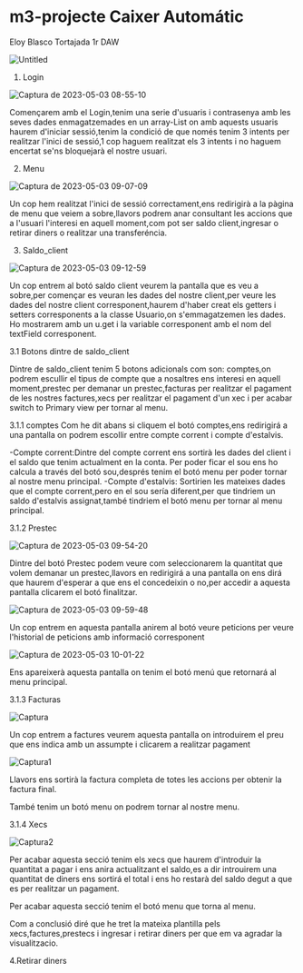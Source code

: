 # m3-projecte Caixer Automátic 
Eloy Blasco Tortajada 1r DAW

![Untitled](https://user-images.githubusercontent.com/119842178/235850357-caec9232-e442-406d-bc7e-b723ad9d799f.png)
1. Login

![Captura de 2023-05-03 08-55-10](https://user-images.githubusercontent.com/119842178/235850553-f12b244e-d789-4167-80c9-ea94ae046a52.png)

Començarem amb el Login,tenim una serie d'usuaris i contrasenya amb les seves dades enmagatzemades en un array-List on amb aquests usuaris haurem d'iniciar sessió,tenim la condició de que només tenim 3 intents per realitzar l'inici de sessió,1 cop haguem realitzat els 3 intents i no haguem encertat se'ns bloquejarà el nostre usuari.

2. Menu

![Captura de 2023-05-03 09-07-09](https://user-images.githubusercontent.com/119842178/235851615-6e14e796-eb45-4fb9-8710-03be7e7bef5c.png)

Un cop hem realitzat l'inici de sessió correctament,ens redirigirà a la pàgina de menu que veiem a sobre,llavors podrem anar consultant les accions que a l'usuari l'interesi en aquell moment,com pot ser saldo client,ingresar o retirar diners o realitzar una transferéncia.

3. Saldo_client

![Captura de 2023-05-03 09-12-59](https://user-images.githubusercontent.com/119842178/235852587-3c40c9fb-11ab-48b7-8630-7c79aafb9abd.png)

Un cop entrem al botó saldo client veurem la pantalla que es veu a sobre,per començar es veuran les dades del nostre client,per veure les dades del nostre client corresponent,haurem d'haber creat els getters i setters corresponents a la classe Usuario,on s'emmagatzemen les dades.
Ho mostrarem amb un u.get i la variable corresponent amb el nom del textField corresponent.

3.1 Botons dintre de saldo_client

Dintre de saldo_client tenim 5 botons adicionals com son: comptes,on podrem escullir el tipus de compte que a nosaltres ens interesi en aquell moment,prestec per demanar un prestec,facturas per realitzar el pagament de les nostres factures,xecs per realitzar el pagament d'un xec i per acabar switch to Primary view per tornar al menu.

3.1.1 comptes
Com he dit abans si cliquem el botó comptes,ens redirigirá a una pantalla on podrem escollir entre compte corrent i compte d'estalvis.

-Compte corrent:Dintre del compte corrent ens sortirà les dades del client i el saldo que tenim actualment en la conta.
Per poder ficar el sou ens ho calcula a través del botó sou,després tenim el botó menu per poder tornar al nostre menu principal.
-Compte d'estalvis: Sortirien les mateixes dades que el compte corrent,pero en el sou sería diferent,per que tindriem un saldo d'estalvis assignat,també tindriem el botó menu per tornar al menu principal.

3.1.2 Prestec

![Captura de 2023-05-03 09-54-20](https://user-images.githubusercontent.com/119842178/235860455-0c979796-9880-4789-8466-35009dcba383.png)

Dintre del botó Prestec podem veure com seleccionarem la quantitat que volem demanar un prestec,llavors en redirigirá a una pantalla on ens dirá que haurem d'esperar a que ens el concedeixin o no,per accedir a aquesta pantalla clicarem el botó finalitzar.

![Captura de 2023-05-03 09-59-48](https://user-images.githubusercontent.com/119842178/235861299-0ff2137e-6425-4e80-9c2e-350dd05a28ad.png)

Un cop entrem en aquesta pantalla anirem al botó veure peticions per veure l'historial de peticions amb informació corresponent

![Captura de 2023-05-03 10-01-22](https://user-images.githubusercontent.com/119842178/235861609-23b6d5a7-41ae-4b5f-a801-1aa01b257ec4.png)

Ens apareixerà aquesta pantalla on tenim el botó menú que retornará al menu principal.

3.1.3 Facturas

![Captura](https://user-images.githubusercontent.com/119842178/236003916-b6f737da-226a-4f91-8cbe-6eba08a76f09.PNG)

Un cop entrem a factures veurem aquesta pantalla on introduirem el preu que ens indica amb un assumpte i clicarem a realitzar pagament

![Captura1](https://user-images.githubusercontent.com/119842178/236004349-4da5c92e-1262-431a-acb5-fee34dc47811.PNG)

Llavors ens sortirà la factura completa de totes les accions per obtenir la factura final.

També tenim un botó menu on podrem tornar al nostre menu.

3.1.4 Xecs

![Captura2](https://user-images.githubusercontent.com/119842178/236004803-62162138-c4d0-425e-9d94-942168e13373.PNG)

Per acabar aquesta secció tenim els xecs que haurem d'introduir la quantitat a pagar i ens anira actualitzant el saldo,es a dir introuirem una quantitat de diners ens sortirá el total i ens ho restarà del saldo degut a que es per realitzar un pagament.

Per acabar aquesta secció tenim el botó menu que torna al menu.

Com a conclusió diré que he tret la mateixa plantilla pels xecs,factures,prestecs i ingresar i retirar diners per que em va agradar la visualitzacio.

4.Retirar diners





